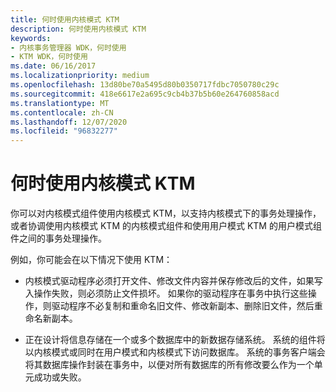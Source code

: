 ```yaml
---
title: 何时使用内核模式 KTM
description: 何时使用内核模式 KTM
keywords:
- 内核事务管理器 WDK，何时使用
- KTM WDK，何时使用
ms.date: 06/16/2017
ms.localizationpriority: medium
ms.openlocfilehash: 13d80be70a5495d80b0350717fdbc7050780c29c
ms.sourcegitcommit: 418e6617e2a695c9cb4b37b5b60e264760858acd
ms.translationtype: MT
ms.contentlocale: zh-CN
ms.lasthandoff: 12/07/2020
ms.locfileid: "96832277"
---
```

# <a name="when-to-use-kernel-mode-ktm"></a>何时使用内核模式 KTM


你可以对内核模式组件使用内核模式 KTM，以支持内核模式下的事务处理操作，或者协调使用内核模式 KTM 的内核模式组件和使用用户模式 KTM 的用户模式组件之间的事务处理操作。

例如，你可能会在以下情况下使用 KTM：

-   内核模式驱动程序必须打开文件、修改文件内容并保存修改后的文件，如果写入操作失败，则必须防止文件损坏。 如果你的驱动程序在事务中执行这些操作，则驱动程序不必复制和重命名旧文件、修改新副本、删除旧文件，然后重命名新副本。

-   正在设计将信息存储在一个或多个数据库中的新数据存储系统。 系统的组件将以内核模式或同时在用户模式和内核模式下访问数据库。 系统的事务客户端会将其数据库操作封装在事务中，以便对所有数据库的所有修改要么作为一个单元成功或失败。

 

 




